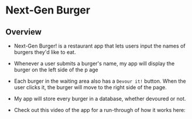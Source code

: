 # Next-Gen Burger

## Overview

* Next-Gen Burger! is a restaurant app that lets users input the names of burgers they'd like to eat.

* Whenever a user submits a burger's name, my app will display the burger on the left side of the p age 

* Each burger in the waiting area also has a `Devour it!` button. When the user clicks it, the burger will move to the right side of the page.

* My app will store every burger in a database, whether devoured or not.

* Check out this video of the app for a run-through of how it works here:


